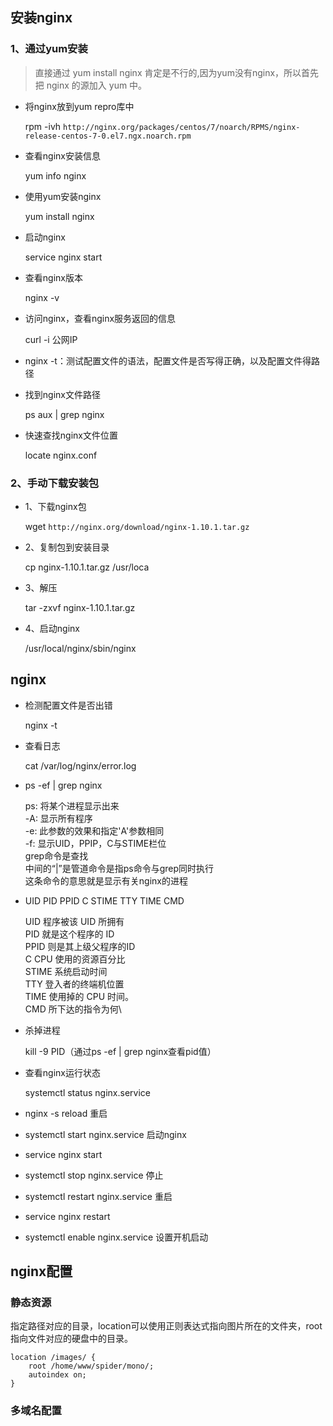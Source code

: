 ﻿## 安装nginx
### 1、通过yum安装
> 直接通过 yum install nginx 肯定是不行的,因为yum没有nginx，所以首先把 nginx 的源加入 yum 中。

- 将nginx放到yum repro库中

    rpm -ivh `http://nginx.org/packages/centos/7/noarch/RPMS/nginx-release-centos-7-0.el7.ngx.noarch.rpm`

- 查看nginx安装信息

    yum info nginx

- 使用yum安装nginx

    yum install nginx

- 启动nginx

    service nginx start

- 查看nginx版本

    nginx -v

- 访问nginx，查看nginx服务返回的信息

    curl -i 公网IP

- nginx -t：测试配置文件的语法，配置文件是否写得正确，以及配置文件得路径

- 找到nginx文件路径

    ps aux | grep nginx

- 快速查找nginx文件位置

    locate nginx.conf

### 2、手动下载安装包
- 1、下载nginx包

    wget `http://nginx.org/download/nginx-1.10.1.tar.gz`

- 2、复制包到安装目录

    cp nginx-1.10.1.tar.gz /usr/loca

- 3、解压

    tar -zxvf nginx-1.10.1.tar.gz

- 4、启动nginx

     /usr/local/nginx/sbin/nginx

## nginx
- 检测配置文件是否出错

    nginx -t

- 查看日志

    cat /var/log/nginx/error.log

- ps -ef | grep nginx

    ps: 将某个进程显示出来\
    -A: 显示所有程序\
    -e: 此参数的效果和指定'A'参数相同\
    -f: 显示UID，PPIP，C与STIME栏位\
    grep命令是查找\
    中间的“|”是管道命令是指ps命令与grep同时执行\
    这条命令的意思就是显示有关nginx的进程
- UID PID PPID C STIME TTY TIME CMD

    UID 程序被该 UID 所拥有\
    PID 就是这个程序的 ID\
    PPID 则是其上级父程序的ID\
    C CPU 使用的资源百分比\
    STIME 系统启动时间\
    TTY 登入者的终端机位置\
    TIME 使用掉的 CPU 时间。\
    CMD 所下达的指令为何\

- 杀掉进程

    kill -9 PID（通过ps -ef | grep nginx查看pid值）

- 查看nginx运行状态
    
    systemctl status nginx.service

- nginx -s reload 重启
- systemctl start nginx.service 启动nginx
- service nginx start

- systemctl stop nginx.service 停止

- systemctl restart nginx.service 重启
- service nginx restart

- systemctl enable nginx.service 设置开机启动

## nginx配置
### 静态资源
指定路径对应的目录，location可以使用正则表达式指向图片所在的文件夹，root指向文件对应的硬盘中的目录。
```
location /images/ {
    root /home/www/spider/mono/;
    autoindex on;
}
```
### 多域名配置


